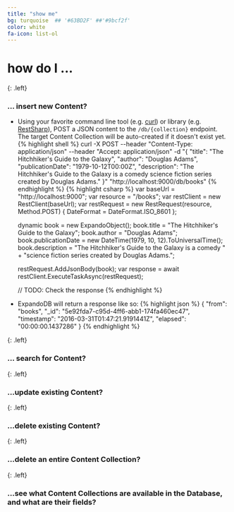 ```yaml
---
title: "show me"
bg: turquoise  ## '#63BD2F' ##'#9bcf2f'
color: white
fa-icon: list-ol
---
```


# **how do I ...** 

{: .left}
### **... insert new Content?**
- Using your favorite command line tool (e.g. [curl](https://curl.haxx.se)) or library (e.g. [RestSharp](http://restsharp.org/)), POST a JSON content 
  to the `/db/{collection}` endpoint. The target Content Collection will be auto-created if it doesn't exist yet.
  {% highlight shell %}
  curl -X POST --header "Content-Type: application/json" --header "Accept: application/json" 
       -d "{
            \"title\": \"The Hitchhiker's Guide to the Galaxy\", 
            \"author\": \"Douglas Adams\", 
            \"publicationDate\": \"1979-10-12T00:00Z\", 
            \"description\": \"The Hitchhiker's Guide to the Galaxy is a comedy 
                               science fiction series created by Douglas Adams.\" 
           }" 
        "http://localhost:9000/db/books"
  {% endhighlight %}
  {% highlight csharp %}
  var baseUrl = "http://localhost:9000";
  var resource = "/books";
  var restClient = new RestClient(baseUrl);
  var restRequest = new RestRequest(resource, Method.POST) { DateFormat = DateFormat.ISO_8601 };
  
  dynamic book = new ExpandoObject();
  book.title = "The Hitchhiker's Guide to the Galaxy";
  book.author = "Douglas Adams";
  book.publicationDate = new DateTime(1979, 10, 12).ToUniversalTime();
  book.description = "The Hitchhiker's Guide to the Galaxy is a comedy " + 
                     "science fiction series created by Douglas Adams.";
  
  restRequest.AddJsonBody(book);
  var response = await restClient.ExecuteTaskAsync(restRequest);
  
  // TODO: Check the response
  {% endhighlight %}
- ExpandoDB will return a response like so:
  {% highlight json %}
  {
    "from": "books",
    "_id": "5e92fda7-c95d-4ff6-abb1-174fa460ec47",
    "timestamp": "2016-03-31T01:47:21.9191441Z",
    "elapsed": "00:00:00.1437286"
  }
  {% endhighlight %}  

{: .left}
### **... search for Content?**

{: .left}
### **...update existing Content?**

{: .left}
### **...delete existing Content?**

{: .left}
### **...delete an entire Content Collection?**

{: .left}
### **...see what Content Collections are available in the Database, and what are their fields?** 